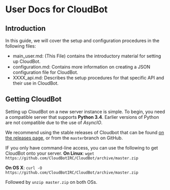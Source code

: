 # User Docs for CloudBot

## Introduction

In this guide, we will cover the setup and configuration procedures in the following files:

 - main_user.md: (This File) contains the introductory material for setting up CloudBot.
 - configuration.md: Contains more information on creating a JSON configuration file for CloudBot.
 - XXXX_api.md: Describes the setup procedures for that specific API and their use in CloudBot.

## Getting CloudBot

Setting up CloudBot on a new server instance is simple. To begin, you need a compatible server that supports **Python 3.4**. Earlier versions of Python are not compatible due to the use of *AsyncIO*.

We recommend using the stable releases of Cloudbot that can be found [on the releases page](https://github.com/CloudBotIRC/CloudBot/releases), or from the `master`branch on GitHub.

IF you only have command-line access, you can use the following to get CloudBot onto your server.
  **On Linux**: `wget https://github.com/CloudBotIRC/CloudBot/archive/master.zip`
  
  **On OS X**: `curl -O https://github.com/CloudBotIRC/CloudBot/archive/master.zip`
  
  Followed by `unzip master.zip` on both OSs.

